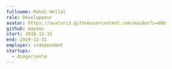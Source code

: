 ```yaml
---
fullname: Mahdi Hellal
role: Développeur
avatar: https://avatars3.githubusercontent.com/maydon?s=600
github: maydon
start: 2018-12-15
end: 2019-12-31
employer: independent
startups:
  - diagoriente
---
```

